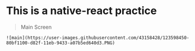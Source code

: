 This is a native-react practice
=============
> Main Screen

    ![main](https://user-images.githubusercontent.com/43158428/123598450-80bf1100-d82f-11eb-9433-a07b5ed640d3.PNG)
